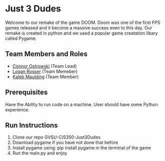 # Just 3 Dudes

Welcome to our remake of the game DOOM. Doom was one of the first FPS games released and it become a massive success
even to this day. Our remake is created in python and we used a popular game creatation libary called Pygame. 

## Team Members and Roles

* [Connor Ostrowski](https://github.com/ostrocon/CIS350-HW2-OSTROWSKI) (Team Lead)
* [Logan Rosser](https://github.com/rosserlog/CIS350-HW2-Rosser) (Team Memeber)
* [Kaleb Maulding](https://github.com/bobacojr/CIS350-HW2-MAULDING.git) (Team Member)

## Prerequisites

Have the Ability to run code on a machine.
User should have some Python experience.

## Run Instructions

1. Clone our repo GVSU-CIS350-Just3Dudes
2. Download pygame if you have not done that before
3. Install pygame using: pip install pygame in the terminal of the game
4. Run the main.py and enjoy
